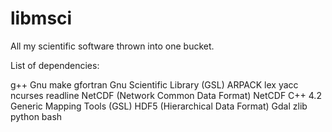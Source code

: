 # libmsci
All my scientific software thrown into one bucket.

List of dependencies:

g++
Gnu make
gfortran
Gnu Scientific Library (GSL)
ARPACK
lex
yacc
  ncurses
readline
NetCDF (Network Common Data Format)
NetCDF C++ 4.2
Generic Mapping Tools (GSL)
  HDF5 (Hierarchical Data Format)
  Gdal
  zlib
python
bash

